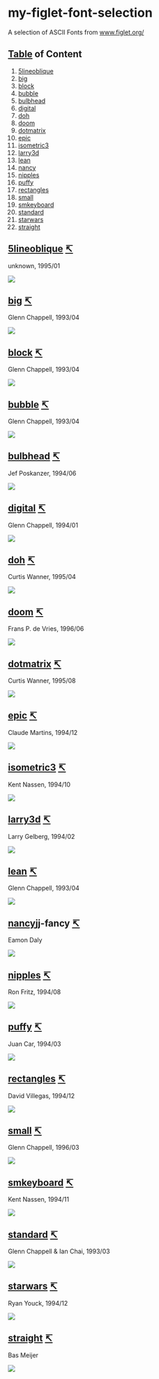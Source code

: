 # my-figlet-font-selection

A selection of ASCII Fonts from www.figlet.org/

<a name="toc"></a>

## [Table](Table.flf)  of Content

1. [5lineoblique](#5lineoblique)
1. [big](#big)
1. [block](#block)
1. [bubble](#bubble)
1. [bulbhead](#bulbhead)
1. [digital](#digital)
1. [doh](#doh)
1. [doom](#doom)
1. [dotmatrix](#dotmatrix)
1. [epic](#epic)
1. [isometric3](#isometric3)
1. [larry3d](#larry3d)
1. [lean](#lean)
1. [nancy](#nancy)
1. [nipples](#nipples)
1. [puffy](#puffy)
1. [rectangles](#rectangles)
1. [small](#small)
1. [smkeyboard](#smkeyboard)
1. [standard](#standard)
1. [starwars](#starwars)
1. [straight](#straight)

<a name="5lineoblique"></a>

## [5lineoblique](5lineoblique.flf)  [↸](#toc)

unknown, 1995/01

![](fonts/5lineoblique.svg)

<a name="big"></a>

## [big](big.flf)  [↸](#toc)

Glenn Chappell,	1993/04 

![](fonts/big.svg)

<a name="block"></a>

## [block](block.flf)  [↸](#toc)

Glenn Chappell,	1993/04

![](fonts/block.svg)

<a name="bubble"></a>

## [bubble](bubble.flf)  [↸](#toc)

Glenn Chappell,	1993/04

![](fonts/bubble.svg)

<a name="bulbhead"></a>

## [bulbhead](bulbhead.flf)  [↸](#toc)

Jef Poskanzer,	1994/06 

![](fonts/bulbhead.svg)

<a name="digital"></a>

## [digital](digital.flf)  [↸](#toc)

Glenn Chappell,	1994/01

![](fonts/digital.svg)

<a name="doh"></a>

## [doh](doh.flf)  [↸](#toc)

Curtis Wanner,	1995/04

![](fonts/doh.svg)

<a name="doom"></a>

## [doom](doom.flf)  [↸](#toc)

Frans P. de Vries,	1996/06

![](fonts/doom.svg)

<a name="dotmatrix"></a>

## [dotmatrix](dotmatrix.flf)  [↸](#toc)

Curtis Wanner,	1995/08

![](fonts/dotmatrix.svg)

<a name="epic"></a>

## [epic](epic.flf)  [↸](#toc)

Claude Martins,	1994/12

![](fonts/epic.svg)

<a name="isometric3"></a>

## [isometric3](isometric3.flf)  [↸](#toc)

Kent Nassen,	1994/10

![](fonts/isometric3.svg)

<a name="larry3d"></a>

## [larry3d](larry3d.flf)  [↸](#toc)

Larry Gelberg,	1994/02

![](fonts/larry3d.svg)

<a name="lean"></a>

## [lean](lean.flf)  [↸](#toc)

Glenn Chappell,	1993/04

![](fonts/lean.svg)

<a name="nancy"></a>

## [nancy](nancy.flf)jj-fancy [↸](#toc)

Eamon Daly

![](fonts/nancyj-fancy.svg)

<a name="nipples"></a>

## [nipples](nipples.flf)  [↸](#toc)

Ron Fritz,	1994/08

![](fonts/nipples.svg)

<a name="puffy"></a>

## [puffy](puffy.flf)  [↸](#toc)

Juan Car,	1994/03

![](fonts/puffy.svg)

<a name="rectangles"></a>

## [rectangles](rectangles.flf)  [↸](#toc)

David Villegas,	1994/12

![](fonts/rectangles.svg)

<a name="small"></a>

## [small](small.flf)  [↸](#toc)

Glenn Chappell,	1996/03

![](fonts/small.svg)

<a name="smkeyboard"></a>

## [smkeyboard](smkeyboard.flf)  [↸](#toc)

Kent Nassen,	1994/11

![](fonts/smkeyboard.svg)

<a name="standard"></a>

## [standard](standard.flf)  [↸](#toc)

Glenn Chappell & Ian Chai,	1993/03

![](fonts/standard.svg)

<a name="starwars"></a>

## [starwars](starwars.flf)  [↸](#toc)

Ryan Youck,	1994/12

![](fonts/starwars.svg)

<a name="straight"></a>

## [straight](straight.flf)  [↸](#toc)

Bas Meijer

![](fonts/straight.svg)


